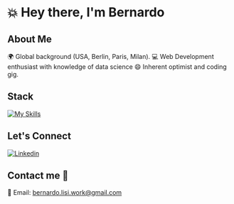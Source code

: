 # 💥 Hey there, I'm Bernardo

## About Me
🌍 Global background (USA, Berlin, Paris, Milan).
💻 Web Development enthusiast with knowledge of data science
😄 Inherent optimist and coding gig.

## Stack
[![My Skills](https://skillicons.dev/icons?i=html,css,js,react,ruby,rails,python,sqlite,postgres,mysql,git,figma,vscode&theme=light&perline=7)](https://skillicons.dev)

## Let's Connect
[![Linkedin](https://skillicons.dev/icons?i=linkedin&theme=light&perline=7)](https://www.linkedin.com/in/bernardo-lisi-99b367134/)

## Contact me 🚀
📧 Email: bernardo.lisi.work@gmail.com

